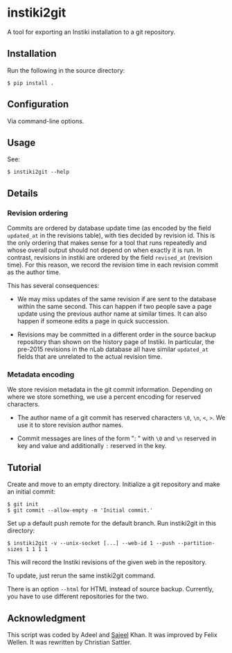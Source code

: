 # instiki2git

A tool for exporting an Instiki installation to a git repository.

## Installation

Run the following in the source directory:
```shell
$ pip install .
```

## Configuration

Via command-line options.

## Usage

See:
```shell
$ instiki2git --help
```

## Details

### Revision ordering

Commits are ordered by database update time (as encoded by the field `updated_at` in the revisions table), with ties decided by revision id.
This is the only ordering that makes sense for a tool that runs repeatedly and whose overall output should not depend on when exactly it is run.
In contrast, revisions in instiki are ordered by the field `revised_at` (revision time).
For this reason, we record the revision time in each revision commit as the author time.

This has several consequences:

* We may miss updates of the same revision if are sent to the database within the same second.
  This can happen if two people save a page update using the previous author name at similar times.
  It can also happen if someone edits a page in quick succession.

* Revisions may be committed in a different order in the source backup repository than shown on the history page of Instiki.
  In particular, the pre-2015 revisions in the nLab database all have similar `updated_at` fields that are unrelated to the actual revision time.

### Metadata encoding

We store revision metadata in the git commit information.
Depending on where we store something, we use a percent encoding for reserved characters.

* The author name of a git commit has reserved characters `\0`, `\n`, `<`, `>`.
  We use it to store revision author names.

* Commit messages are lines of the form "<key>: <value>" with `\0` and `\n` reserved in key and value and additionally `:` reserved in the key.

## Tutorial

Create and move to an empty directory.
Initialize a git repository and make an initial commit:

```shell
$ git init
$ git commit --allow-empty -m 'Initial commit.'
```
Set up a default push remote for the default branch.
Run instiki2git in this directory:
``` shell
$ instiki2git -v --unix-socket [...] --web-id 1 --push --partition-sizes 1 1 1 1
```
This will record the Instiki revisions of the given web in the repository.

To update, just rerun the same instiki2git command.

There is an option `--html` for HTML instead of source backup.
Currently, you have to use different repositories for the two.

## Acknowledgment

This script was coded by Adeel and [Sajeel](https://sajeelk.github.io/) Khan.
It was improved by Felix Wellen.
It was rewritten by Christian Sattler.
